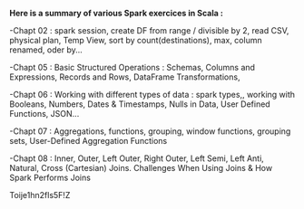 __Here is a summary of various Spark exercices in Scala :__

-Chapt 02 : spark session, create DF from range / divisible by 2, read CSV, physical plan, Temp View, sort by count(destinations), max, column renamed, oder by... 

-Chapt 05 : Basic Structured Operations : Schemas, Columns and Expressions, Records and Rows, DataFrame Transformations, 

-Chapt 06 : Working with different types of data : spark types,, working with Booleans, Numbers, Dates & Timestamps, Nulls in Data, User Defined Functions, JSON...

-Chapt 07 : Aggregations, functions, grouping, window functions, grouping sets, User-Defined Aggregation Functions

-Chapt 08 : Inner, Outer, Left Outer, Right Outer, Left Semi, Left Anti, Natural, Cross (Cartesian) Joins. Challenges When Using Joins & How Spark Performs Joins

Toije1hn2fls5F!Z
